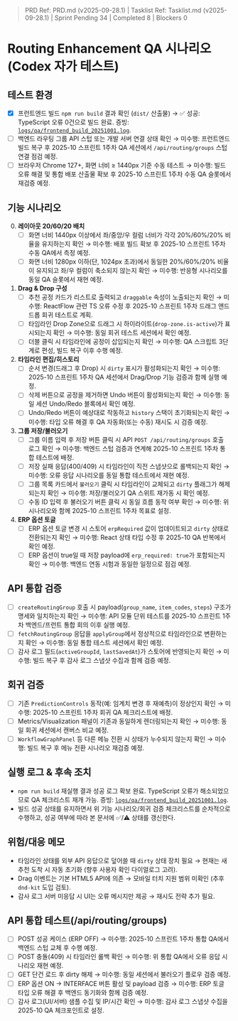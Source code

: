 ﻿> PRD Ref: PRD.md (v2025-09-28.1) | Tasklist Ref: Tasklist.md (v2025-09-28.1) | Sprint Pending 34 | Completed 8 | Blockers 0

# Routing Enhancement QA 시나리오 (Codex 자가 테스트)

## 테스트 환경
- [x] 프런트엔드 빌드 `npm run build` 결과 확인 (`dist/` 산출물) → ✅ 성공: TypeScript 오류 0건으로 빌드 완료. 증빙: [`logs/qa/frontend_build_20251001.log`](../../logs/qa/frontend_build_20251001.log).
- [ ] 백엔드 라우팅 그룹 API 스텁 또는 개발 서버 연결 상태 확인 → 미수행: 프런트엔드 빌드 복구 후 2025-10 스프린트 1주차 QA 세션에서 `/api/routing/groups` 스텁 연결 점검 예정.
- [ ] 브라우저 Chrome 127+, 화면 너비 ≥ 1440px 기준 수동 테스트 → 미수행: 빌드 오류 해결 및 통합 배포 산출물 확보 후 2025-10 스프린트 1주차 수동 QA 슬롯에서 재검증 예정.

## 기능 시나리오
0. **레이아웃 20/60/20 배치**
   - [ ] 화면 너비 1440px 이상에서 좌/중앙/우 컬럼 너비가 각각 20%/60%/20% 비율을 유지하는지 확인 → 미수행: 배포 빌드 확보 후 2025-10 스프린트 1주차 수동 QA에서 측정 예정.
   - [ ] 화면 너비 1280px 이하(단, 1024px 초과)에서 동일한 20%/60%/20% 비율이 유지되고 좌/우 컬럼이 축소되지 않는지 확인 → 미수행: 반응형 시나리오를 동일 QA 슬롯에서 재현 예정.
1. **Drag & Drop 구성**
   - [ ] 추천 공정 카드가 리스트로 출력되고 `draggable` 속성이 노출되는지 확인 → 미수행: ReactFlow 관련 TS 오류 수정 후 2025-10 스프린트 1주차 드래그 앤드 드롭 회귀 테스트로 계획.
   - [ ] 타임라인 Drop Zone으로 드래그 시 하이라이트(`drop-zone.is-active`)가 표시되는지 확인 → 미수행: 동일 회귀 테스트 세션에서 확인 예정.
   - [ ] 더블 클릭 시 타임라인에 공정이 삽입되는지 확인 → 미수행: QA 스크립트 3단계로 편성, 빌드 복구 이후 수행 예정.
2. **타임라인 편집/히스토리**
   - [ ] 순서 변경(드래그 후 Drop) 시 `dirty` 표시가 활성화되는지 확인 → 미수행: 2025-10 스프린트 1주차 QA 세션에서 Drag/Drop 기능 검증과 함께 실행 예정.
   - [ ] 삭제 버튼으로 공정을 제거하면 Undo 버튼이 활성화되는지 확인 → 미수행: 동일 세션 Undo/Redo 블록에서 확인 예정.
   - [ ] Undo/Redo 버튼이 예상대로 작동하고 `history` 스택이 초기화되는지 확인 → 미수행: 타입 오류 해결 후 QA 자동화(또는 수동) 재시도 시 검증 예정.
3. **그룹 저장/불러오기**
   - [ ] 그룹 이름 입력 후 저장 버튼 클릭 시 API `POST /api/routing/groups` 호출 로그 확인 → 미수행: 백엔드 스텁 검증과 연계해 2025-10 스프린트 1주차 통합 테스트에 배정.
   - [ ] 저장 실패 응답(400/409) 시 타임라인이 직전 스냅샷으로 롤백되는지 확인 → 미수행: 오류 응답 시나리오를 동일 통합 테스트에서 재현 예정.
   - [ ] 그룹 목록 카드에서 `불러오기` 클릭 시 타임라인이 교체되고 `dirty` 플래그가 해제되는지 확인 → 미수행: 저장/불러오기 QA 스위트 재가동 시 확인 예정.
   - [ ] 수동 ID 입력 후 불러오기 버튼 클릭 시 동일 흐름 동작 여부 확인 → 미수행: 위 시나리오와 함께 2025-10 스프린트 1주차 목표로 설정.
4. **ERP 옵션 토글**
   - [ ] ERP 옵션 토글 변경 시 스토어 `erpRequired` 값이 업데이트되고 `dirty` 상태로 전환되는지 확인 → 미수행: React 상태 타입 수정 후 2025-10 QA 반복에서 확인 예정.
   - [ ] ERP 옵션이 true일 때 저장 payload에 `erp_required: true`가 포함되는지 확인 → 미수행: 백엔드 연동 시험과 동일한 일정으로 점검 예정.

## API 통합 검증
- [ ] `createRoutingGroup` 호출 시 payload(`group_name`, `item_codes`, `steps`) 구조가 명세와 일치하는지 확인 → 미수행: API 모듈 단위 테스트를 2025-10 스프린트 1주차 백엔드/프런트 통합 회의 이후 실행 예정.
- [ ] `fetchRoutingGroup` 응답을 `applyGroup`에서 정상적으로 타임라인으로 변환하는지 확인 → 미수행: 동일 통합 테스트 세션에서 확인 예정.
- [ ] 감사 로그 필드(`activeGroupId`, `lastSavedAt`)가 스토어에 반영되는지 확인 → 미수행: 빌드 복구 후 감사 로그 스냅샷 수집과 함께 검증 예정.

## 회귀 검증
- [ ] 기존 `PredictionControls` 동작(예: 임계치 변경 후 재예측)이 정상인지 확인 → 미수행: 2025-10 스프린트 1주차 회귀 QA 체크리스트에 배정.
- [ ] Metrics/Visualization 패널이 기존과 동일하게 렌더링되는지 확인 → 미수행: 동일 회귀 세션에서 캔버스 비교 예정.
- [ ] `WorkflowGraphPanel` 등 다른 메뉴 전환 시 상태가 누수되지 않는지 확인 → 미수행: 빌드 복구 후 메뉴 전환 시나리오 재검증 예정.

## 실행 로그 & 후속 조치
- `npm run build` 재실행 결과 성공 로그 확보 완료. TypeScript 오류가 해소되었으므로 QA 체크리스트 재개 가능. 증빙: [`logs/qa/frontend_build_20251001.log`](../../logs/qa/frontend_build_20251001.log).
- 빌드 성공 상태를 유지하면서 위 기능 시나리오/회귀 검증 체크리스트를 순차적으로 수행하고, 성공 여부에 따라 본 문서에 ✅/⚠️ 상태를 갱신한다.

## 위험/대응 메모
- 타임라인 상태를 외부 API 응답으로 덮어쓸 때 `dirty` 상태 장치 필요 → 현재는 새 추천 도착 시 자동 초기화 (향후 사용자 확인 다이얼로그 고려).
- Drag 이벤트는 기본 HTML5 API에 의존 → 모바일 터치 지원 범위 미확인 (추후 `dnd-kit` 도입 검토).
- 감사 로그 서버 미응답 시 UI는 오류 메시지만 제공 → 재시도 전략 추가 필요.

## API 통합 테스트(/api/routing/groups)
- [ ] POST 성공 케이스 (ERP OFF) → 미수행: 2025-10 스프린트 1주차 통합 QA에서 백엔드 스텁 교체 후 수행 예정.
- [ ] POST 충돌(409) 시 타임라인 롤백 확인 → 미수행: 위 통합 QA에서 오류 응답 시나리오 재현 예정.
- [ ] GET 단건 로드 후 dirty 해제 → 미수행: 동일 세션에서 불러오기 플로우 검증 예정.
- [ ] ERP 옵션 ON → INTERFACE 버튼 활성 및 payload 검증 → 미수행: ERP 토글 타입 오류 해결 후 백엔드 동기화와 함께 검증 예정.
- [ ] 감사 로그(UI/서버) 샘플 수집 및 IP/시간 확인 → 미수행: 감사 로그 스냅샷 수집을 2025-10 QA 체크포인트로 설정.
